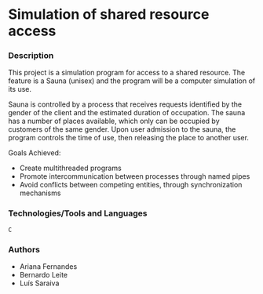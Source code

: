 # Simulation of shared resource access

### Description

This project is a simulation program for access to a shared resource. The feature is a Sauna (unisex) and the program will be a computer simulation of its use.

Sauna is controlled by a process that receives requests identified by the gender of the client and the estimated duration of occupation. The sauna has a number of places available, which only can be occupied by customers of the same gender. Upon user admission to the sauna, the program controls the time of use, then releasing the place to another user.

Goals Achieved:
* Create multithreaded programs
* Promote intercommunication between processes through named pipes
* Avoid conflicts between competing entities, through synchronization mechanisms

### Technologies/Tools and Languages

```
C
```

### Authors

* Ariana Fernandes
* Bernardo Leite 
* Luís Saraiva

